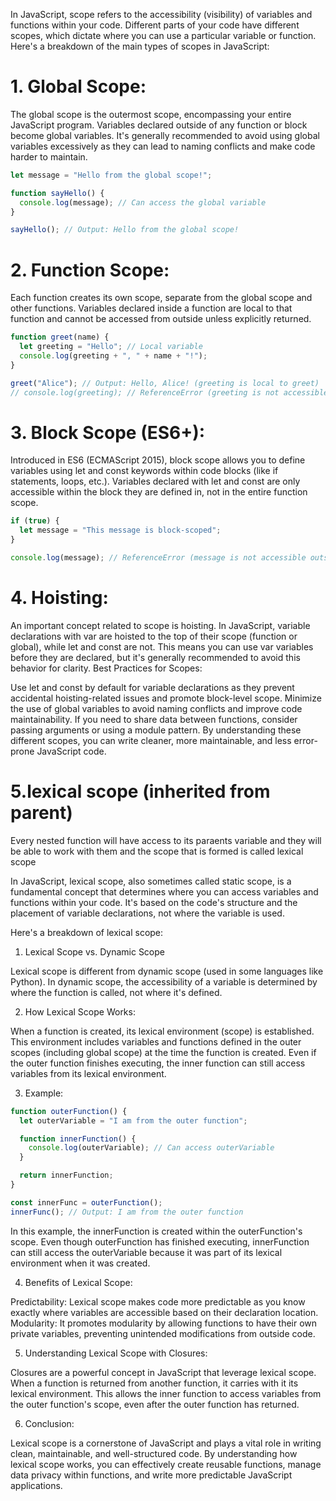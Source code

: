 In JavaScript, scope refers to the accessibility (visibility) of variables and functions within your code. Different parts of your code have different scopes, which dictate where you can use a particular variable or function. Here's a breakdown of the main types of scopes in JavaScript:

# 1. Global Scope:

The global scope is the outermost scope, encompassing your entire JavaScript program.
Variables declared outside of any function or block become global variables.
It's generally recommended to avoid using global variables excessively as they can lead to naming conflicts and make code harder to maintain.
``` JavaScript
let message = "Hello from the global scope!";

function sayHello() {
  console.log(message); // Can access the global variable
}

sayHello(); // Output: Hello from the global scope!
```
# 2. Function Scope:

Each function creates its own scope, separate from the global scope and other functions.
Variables declared inside a function are local to that function and cannot be accessed from outside unless explicitly returned.
```JavaScript
function greet(name) {
  let greeting = "Hello"; // Local variable
  console.log(greeting + ", " + name + "!");
}

greet("Alice"); // Output: Hello, Alice! (greeting is local to greet)
// console.log(greeting); // ReferenceError (greeting is not accessible here)
```
# 3. Block Scope (ES6+):

Introduced in ES6 (ECMAScript 2015), block scope allows you to define variables using let and const keywords within code blocks (like if statements, loops, etc.).
Variables declared with let and const are only accessible within the block they are defined in, not in the entire function scope.
```JavaScript
if (true) {
  let message = "This message is block-scoped";
}

console.log(message); // ReferenceError (message is not accessible outside the block)
```
# 4. Hoisting:

An important concept related to scope is hoisting. In JavaScript, variable declarations with var are hoisted to the top of their scope (function or global), while let and const are not. This means you can use var variables before they are declared, but it's generally recommended to avoid this behavior for clarity.
Best Practices for Scopes:

Use let and const by default for variable declarations as they prevent accidental hoisting-related issues and promote block-level scope.
Minimize the use of global variables to avoid naming conflicts and improve code maintainability.
If you need to share data between functions, consider passing arguments or using a module pattern.
By understanding these different scopes, you can write cleaner, more maintainable, and less error-prone JavaScript code.

# 5.lexical scope (inherited from parent)

Every nested function will have access to its paraents variable and they will be able to work with them and the scope that is formed is called lexical scope

In JavaScript, lexical scope, also sometimes called static scope, is a fundamental concept that determines where you can access variables and functions within your code. It's based on the code's structure and the placement of variable declarations, not where the variable is used.

Here's a breakdown of lexical scope:

1. Lexical Scope vs. Dynamic Scope

Lexical scope is different from dynamic scope (used in some languages like Python). In dynamic scope, the accessibility of a variable is determined by where the function is called, not where it's defined.

2. How Lexical Scope Works:

When a function is created, its lexical environment (scope) is established. This environment includes variables and functions defined in the outer scopes (including global scope) at the time the function is created.
Even if the outer function finishes executing, the inner function can still access variables from its lexical environment.

3. Example:

```JavaScript
function outerFunction() {
  let outerVariable = "I am from the outer function";

  function innerFunction() {
    console.log(outerVariable); // Can access outerVariable
  }

  return innerFunction;
}

const innerFunc = outerFunction();
innerFunc(); // Output: I am from the outer function
```
In this example, the innerFunction is created within the outerFunction's scope.
Even though outerFunction has finished executing, innerFunction can still access the outerVariable because it was part of its lexical environment when it was created.

4. Benefits of Lexical Scope:

Predictability: Lexical scope makes code more predictable as you know exactly where variables are accessible based on their declaration location.
Modularity: It promotes modularity by allowing functions to have their own private variables, preventing unintended modifications from outside code.

5. Understanding Lexical Scope with Closures:

Closures are a powerful concept in JavaScript that leverage lexical scope.
When a function is returned from another function, it carries with it its lexical environment. This allows the inner function to access variables from the outer function's scope, even after the outer function has returned.

6. Conclusion:

Lexical scope is a cornerstone of JavaScript and plays a vital role in writing clean, maintainable, and well-structured code. By understanding how lexical scope works, you can effectively create reusable functions, manage data privacy within functions, and write more predictable JavaScript applications.

